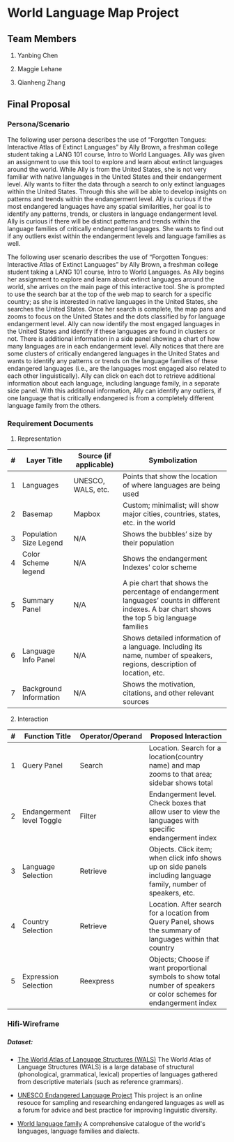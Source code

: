 # World Language Map Project

## Team Members
1. Yanbing Chen

2. Maggie Lehane

3. Qianheng Zhang


## Final Proposal
### Persona/Scenario
The following user persona describes the use of “Forgotten Tongues: Interactive Atlas of Extinct Languages” by Ally Brown, a freshman college student taking a LANG 101 course, Intro to World Languages. Ally was given an assignment to use this tool to explore and learn about extinct languages around the world. While Ally is from the United States, she is not very familiar with native languages in the United States and their endangerment level. Ally wants to filter the data through a search to only extinct languages within the United States. Through this she will be able to develop insights on patterns and trends within the endangerment level. Ally is curious if the most endangered languages have any spatial similarities, her goal is to identify any patterns, trends, or clusters in language endangerment level. Ally is curious if there will be distinct patterns and trends within the language families of critically endangered languages. She wants to find out if any outliers exist within the endangerment levels and language families as well.

The following user scenario describes the use of “Forgotten Tongues: Interactive Atlas of Extinct Languages” by Ally Brown, a freshman college student taking a LANG 101 course, Intro to World Languages. As Ally begins her assignment to explore and learn about extinct languages around the world, she arrives on the main page of this interactive tool. She is prompted to use the search bar at the top of the web map to search for a specific country; as she is interested in native languages in the United States, she searches the United States. Once her search is complete, the map pans and zooms to focus on the United States and the dots classified by for language endangerment level. Ally can now identify the most engaged languages in the United States and identify if these languages are found in clusters or not. There is additional information in a side panel showing a chart of how many languages are in each endangerment level. Ally notices that there are some clusters of critically endangered languages in the United States and wants to identify any patterns or trends on the language families of these endangered languages (i.e., are the languages most engaged also related to each other linguistically). Ally can click on each dot to retrieve additional information about each language, including language family, in a separate side panel. With this additional information, Ally can identify any outliers, if one language that is critically endangered is from a completely different language family from the others.

### Requirement Documents
1. Representation

| # | Layer Title |Source (if applicable) |Symbolization|
| -------- | ------- |-------- | ------- |
| 1 | Languages |UNESCO, WALS, etc. | Points that show the location of where languages are being used |
| 2 | Basemap | Mapbox | Custom; minimalist; will show major cities, countries, states, etc. in the world |
| 3 | Population Size Legend | N/A | Shows the bubbles’ size by their population |
| 4 | Color Scheme legend | N/A | Shows the endangerment Indexes' color scheme |
| 5 | Summary Panel | N/A | A pie chart that shows the percentage of endangerment languages’ counts in different indexes. A bar chart shows the top 5 big language families |
| 6 | Language Info Panel | N/A | Shows detailed information of a language. Including its name, number of speakers, regions, description of location, etc. |
| 7 | Background Information | N/A | Shows the motivation, citations, and other relevant sources |

2. Interaction

| # | Function Title | Operator/Operand | Proposed Interaction |
| -------- | ------- | -------- | ------- |
| 1 | Query Panel | Search | Location. Search for a location(country name) and map zooms to that area; sidebar shows total |
| 2 | Endangerment level Toggle | Filter | Endangerment level. Check boxes that allow user to view the languages with specific endangerment index |
| 3 | Language Selection | Retrieve | Objects. Click item; when click info shows up on side panels including language family, number of speakers, etc. |
| 4 | Country Selection | Retrieve | Location. After search for a location from Query Panel, shows the summary of languages within that country |
| 5 | Expression Selection | Reexpress | Objects; Choose if want proportional symbols to show total number of speakers or color schemes for endangerment index |

### Hifi-Wireframe


###
##### Dataset:
* [The World Atlas of Language Structures (WALS)](https://www.kaggle.com/datasets/averkij/wals-dataset)
The World Atlas of Language Structures (WALS) is a large database of structural (phonological, grammatical, lexical) properties of languages gathered from descriptive materials (such as reference grammars).

* [UNESCO Endangered Language Project](https://www.endangeredlanguages.com/#/4/43.300/-2.104/0/100000/0/low/mid/high/unknown)
This project is an online resouce for sampling and researching endangered languages as well as a forum for advice and best practice for improving linguistic diversity.

* [World language family](https://www.kaggle.com/datasets/rtatman/world-language-family-map)
A comprehensive catalogue of the world's languages, language families and dialects.
